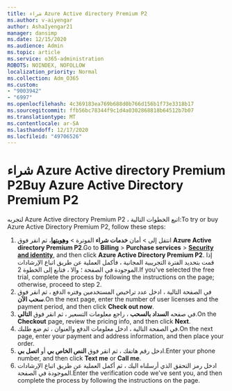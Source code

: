 ```yaml
---
title: شراء Azure Active directory Premium P2
ms.author: v-aiyengar
author: AshaIyengar21
manager: dansimp
ms.date: 12/15/2020
ms.audience: Admin
ms.topic: article
ms.service: o365-administration
ROBOTS: NOINDEX, NOFOLLOW
localization_priority: Normal
ms.collection: Adm_O365
ms.custom:
- "9003942"
- "6997"
ms.openlocfilehash: 4c369183ea769b688d0b766d156b1f73e3318b17
ms.sourcegitcommit: ffb56bc78344f9c1d4a0302868818b64512b7b07
ms.translationtype: MT
ms.contentlocale: ar-SA
ms.lasthandoff: 12/17/2020
ms.locfileid: "49706526"
---
```

# <a name="buy-azure-active-directory-premium-p2"></a><span data-ttu-id="2719a-102">شراء Azure Active directory Premium P2</span><span class="sxs-lookup"><span data-stu-id="2719a-102">Buy Azure Active Directory Premium P2</span></span>

<span data-ttu-id="2719a-103">لتجربه Azure Active directory Premium P2 ، اتبع الخطوات التالية:</span><span class="sxs-lookup"><span data-stu-id="2719a-103">To try or buy Azure Active Directory Premium P2, follow these steps:</span></span>

1. <span data-ttu-id="2719a-104">انتقل إلى   >  أمان **خدمات شراء** الفوترة  >  [**وهويتها**](https://go.microsoft.com/fwlink/?linkid=2131946)، ثم انقر فوق **Azure Active directory Premium P2**.</span><span class="sxs-lookup"><span data-stu-id="2719a-104">Go to **Billing** > **Purchase services** > [**Security and identity**](https://go.microsoft.com/fwlink/?linkid=2131946), and then click **Azure Active Directory Premium P2**.</span></span>
<span data-ttu-id="2719a-105">إذا قمت بتحديد الفترة التجريبية المجانية ، فأكمل العملية عن طريق اتباع الإرشادات الموجودة في الصفحة ؛ والا ، فتابع إلى الخطوة 2.</span><span class="sxs-lookup"><span data-stu-id="2719a-105">If you've selected the free trial, complete the process by following the instructions on the page; otherwise, proceed to step 2.</span></span>
1. <span data-ttu-id="2719a-106">في الصفحة التالية ، ادخل عدد تراخيص المستخدمين وفتره الدفع ، ثم انقر فوق **سحب الآن**.</span><span class="sxs-lookup"><span data-stu-id="2719a-106">On the next page, enter the number of user licenses and the payment period, and then click **Check out now**.</span></span>
1. <span data-ttu-id="2719a-107">في صفحه **السداد بالسحب** ، راجع معلومات التسعير ، ثم انقر فوق **التالي**.</span><span class="sxs-lookup"><span data-stu-id="2719a-107">On the **Checkout** page, review the pricing info, and then click **Next**.</span></span>
1. <span data-ttu-id="2719a-108">في الصفحة التالية ، ادخل معلومات الدفع والعنوان ، ثم ضع طلبك.</span><span class="sxs-lookup"><span data-stu-id="2719a-108">On the next page, enter your payment and address information, and then place your order.</span></span>
1. <span data-ttu-id="2719a-109">ادخل رقم هاتفك ، ثم انقر فوق **النص الخاص بي** أو **اتصل بي**.</span><span class="sxs-lookup"><span data-stu-id="2719a-109">Enter your phone number, and then click **Text me** or **Call me**.</span></span>
1. <span data-ttu-id="2719a-110">ادخل رمز التحقق الذي أرسلناه اليك ، ثم أكمل العملية عن طريق اتباع الإرشادات الموجودة في الصفحة.</span><span class="sxs-lookup"><span data-stu-id="2719a-110">Enter the verification code we've sent you, and then complete the process by following the instructions on the page.</span></span>
